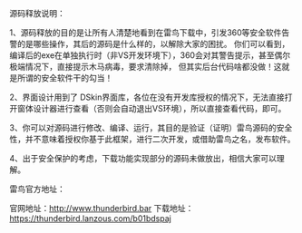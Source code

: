 源码释放说明：

1、源码释放的目的是让所有人清楚地看到在雷鸟下载中，引发360等安全软件告警的是哪些操作，其后的源码是什么样的，以解除大家的困扰。
   你们可以看到，编译后的exe在单独执行时（非VS开发环境下），360会对其警告提示，甚至偶尔极端情况下，直接提示木马病毒，要求清除掉，
   但其实后台代码啥都没做！这就是所谓的安全软件干的勾当！

2、界面设计用到了 DSkin界面库，各位在没有开发库授权的情况下，无法直接打开窗体设计器进行查看（否则会自动退出VS环境），所以直接查看代码，即可。

3、你可以对源码进行修改、编译、运行，其目的是验证（证明）雷鸟源码的安全性，并不意味着授权你基于此框架，进行二次开发，或借助雷鸟之名，发布软件。

4、出于安全保护的考虑，下载功能实现部分的源码未做放出，相信大家可以理解。


雷鸟官方地址：

官网地址：http://www.thunderbird.bar
下载地址：https://thunderbird.lanzous.com/b01bdspaj



